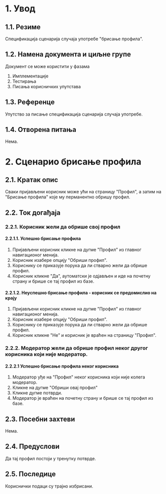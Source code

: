 # 1. Увод

## 1.1. Резиме

Спецификација сценарија случаја употребе "брисање профила".

## 1.2. Намена документа и циљне групе

Документ се може користити у фазама

1. Имплементације
2. Тестирања
3. Писања корисничких упутстава

## 1.3. Референце

Упутство за писање спецификација сценарија случаја употребе.

## 1.4. Отворена питања

Нема.

# 2. Сценарио брисање профила

## 2.1. Кратак опис

Сваки пријављени корисник може ући на страницу "Профил", а затим на "Брисање профила" које му перманентно обришу профил.

## 2.2. Ток догађаја

### 2.2.1. Корисник жели да обрише свој профил

#### 2.2.1.1. Успешно брисање профила

1. Пријављени корисник кликне на дугме "Профил" из главног навигационог менија.
2. Корисник изабере опцију "Обриши профил".
3. Кориснику се приказује порука да ли стварно жели да обрише профил.
4. Корисник кликне "Да", аутоматски је одјављен и иде на почетну страну и брише се тај профил из базе.

#### 2.2.1.2. Неуспешно брисање профила - корисник се предомислио на крају

1. Пријављени корисник кликне на дугме "Профил" из главног навигационог менија.
2. Корисник изабере опцију "Обриши профил".
3. Кориснику се приказује порука да ли стварно жели да обрише профил.
4. Корисник кликне "Не" и корисник je враћен на страницу "Профил".

### 2.2.2. Модератор жели да обрише профил неког другог корисника који није модератор.

#### 2.2.2.1 Успешно брисање профила неког корисника

1. Модератор уђе на "Профил" неког корисника који није колега модератор.
2. Кликне на дугме "Обриши овај профил"
3. Кликне дугме потврди.
4. Модератор је враћен на почетну страну и брише се тај профил из базе.

## 2.3. Посебни захтеви

Нема.

## 2.4. Предуслови

Да тај профил постоји у тренутку потврде.

## 2.5. Последице

Кориснички подаци су трајно избрисани.